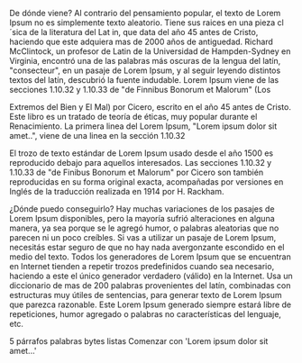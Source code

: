 De dónde viene?
Al contrario del pensamiento popular,
 el texto de Lorem Ipsum
no es simplemente texto aleatorio. Tiene sus raices en una pieza cl´sica de la literatura del Lat
in, que data del año 45 antes de Cristo, haciendo que este adquiera mas 
de 2000 años de antiguedad. Richard 
McClintock, un profesor de Latin de la 
Universidad de Hampden-Sydney en 
Virginia, encontró una de las palabras 
más oscuras de la lengua del latín, 
"consecteur", en un pasaje de Lorem 
Ipsum, y al seguir leyendo distintos textos del latín, descubrió la fuente 
indudable. Lorem Ipsum viene de las 
secciones 1.10.32 y 1.10.33 de "de 
Finnibus Bonorum et Malorum" (Los 


Extremos del Bien y El Mal) por 
Cicero, escrito en el año 45 antes de 
Cristo. Este libro es un tratado de 
teoría de éticas, muy popular durante el Renacimiento. La primera linea del Lorem Ipsum, "Lorem ipsum dolor sit amet..", viene de una linea en la sección 1.10.32       

El trozo de texto estándar de Lorem Ipsum usado desde el año 1500 es reproducido debajo para aquellos interesados. Las secciones 1.10.32 y 1.10.33 de "de Finibus Bonorum et Malorum" por Cicero son también reproducidas en su forma original exacta, acompañadas por versiones en Inglés de la traducción realizada en 1914 por H. Rackham.

¿Dónde puedo conseguirlo?
Hay muchas variaciones de los pasajes de Lorem Ipsum disponibles, pero la mayoría sufrió alteraciones en alguna manera, ya sea porque se le agregó humor, o palabras aleatorias que no parecen ni un poco creíbles. Si vas a utilizar un pasaje de Lorem Ipsum, necesitás estar seguro de que no hay nada avergonzante escondido en el medio del texto. Todos los generadores de Lorem Ipsum que se encuentran en Internet tienden a repetir trozos predefinidos cuando sea necesario, haciendo a este el único generador verdadero (válido) en la Internet. Usa un diccionario de mas de 200 palabras provenientes del latín, combinadas con estructuras muy útiles de sentencias, para generar texto de Lorem Ipsum que parezca razonable. Este Lorem Ipsum generado siempre estará libre de repeticiones, humor agregado o palabras no características del lenguaje, etc.

5
	párrafos
	palabras
	bytes
	listas
	Comenzar con 'Lorem
ipsum dolor sit amet...'
